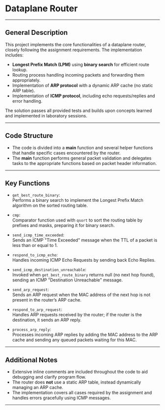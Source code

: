 # Dataplane Router

---

## General Description

This project implements the core functionalities of a dataplane router, closely following the assignment requirements. The implementation includes:

- **Longest Prefix Match (LPM)** using **binary search** for efficient route lookup.  
- Routing process handling incoming packets and forwarding them appropriately.  
- Implementation of **ARP protocol** with a dynamic ARP cache (no static ARP table).  
- Implementation of **ICMP protocol**, including echo requests/replies and error handling.

The solution passes all provided tests and builds upon concepts learned and implemented in laboratory sessions.

---

## Code Structure

- The code is divided into a **main** function and several helper functions that handle specific cases encountered by the router.
- The **main** function performs general packet validation and delegates tasks to the appropriate functions based on packet header information.

---

## Key Functions

- `get_best_route_binary`:  
  Performs a binary search to implement the Longest Prefix Match algorithm on the sorted routing table.

- `cmp`:  
  Comparator function used with `qsort` to sort the routing table by prefixes and masks, preparing it for binary search.

- `send_icmp_time_exceeded`:  
  Sends an ICMP "Time Exceeded" message when the TTL of a packet is less than or equal to 1.

- `respond_to_icmp_echo`:  
  Handles incoming ICMP Echo Requests by sending back Echo Replies.

- `send_icmp_destination_unreachable`:  
  Invoked when `get_best_route_binary` returns null (no next hop found), sending an ICMP "Destination Unreachable" message.

- `send_arp_request`:  
  Sends an ARP request when the MAC address of the next hop is not present in the router’s ARP cache.

- `respond_to_arp_request`:  
  Handles ARP requests received by the router; if the router is the destination, it sends an ARP reply.

- `process_arp_reply`:  
  Processes incoming ARP replies by adding the MAC address to the ARP cache and sending any queued packets waiting for this MAC.

---

## Additional Notes

- Extensive inline comments are included throughout the code to aid debugging and clarify program flow.
- The router does **not** use a static ARP table, instead dynamically managing an ARP cache.
- The implementation covers all cases required by the assignment and handles errors gracefully using ICMP messages.

---
